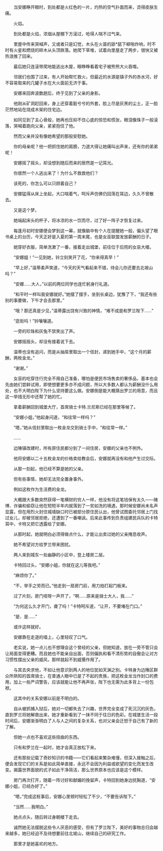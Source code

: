 　　当安娜睁开眼时，到处都是火红色的一片，灼热的空气扑面而来，烫得皮肤生痛。

　　火焰。

　　到处都是火焰，浓烟从屋棚下方滚过，呛得人喘不过气来。

　　里屋中传来哭喊声，又或者只是幻觉，木头在火苗的舔*舐下噼啪炸响，时不时有火星和燃烧的碎木从头顶跌落。她爬下草堆，试着向里屋走了两步，很快又被热浪推了回来。

　　最后她只连滚带爬地能逃出木屋，眼睁睁看着宅子被熊熊大火吞噬。

　　邻居们也围了过来，有人开始帮忙救火，但最近的水源是镇子外的赤水河，好不容易取来的几罐子水在大火面前无济于事。

　　安娜来回奔波数趟后，终于见到了父亲的身影。

　　他刚从矿洞赶回来，身上还穿着脏兮兮的外套，脸上尽是灰黑的尘土，正一脸茫然地站在烧成木架的住宅边。

　　如同见到了主心骨般，她再也压抑不住心底的惊恐和慌张，眼泪像珠子一般滚落，哭喊着跑向父亲，紧紧抱住了他。

　　然而父亲并没有像她希望的那般安慰她。

　　你的母亲呢？他一把抓住她的肩膀，力道大得让她痛叫出声来，还有你的弟弟呢！

　　安娜摇了摇头，却没想到随后而来的居然是一记耳光。

　　你居然一个人逃出来了！为什么不救救他们？

　　该死的，你怎么可以只顾着自己？

　　安娜猛得从床上坐起，大口喘着气，呵斥声仿佛仍回荡在耳边，久久不曾散去。

　　又是这个梦。

　　她端起床头的杯子，将冰凉的水一饮而尽，过了好一阵子才恢复过来。

　　每逢月初时安娜便会梦到这一幕，就像脑中有个人在提醒她一般，偏头望了眼书桌上的台历，今天正好是入夏的第一周末尾，也是女巫联盟发放薪酬的日子。

　　她穿好衣服，简单洗漱了一番，接着走出城堡，前往位于后院的女巫大楼。

　　“安娜姐！”一见到她，铃立刻笑开了花，“你来得真早！”

　　“早上好，”温蒂柔声笑道，“今天的天气看起来不错，待会儿你还要去北坡山吗？”

　　“安娜……大人，”以前的两位同学也连忙躬身行礼道。

　　“和平时一样叫我安娜就好。”她摆了摆手，坐到长桌边，犹豫了下，“我还有些别的事要做，下午才会去那里。”

　　“哦？那还真是少见，”温蒂露出饶有兴致的神情，“难不成是和罗兰陛下……”

　　“逛街吗！”铃嚷嚷道。

　　一旁的珍珠和灰兔不禁笑出了声。

　　安娜摇摇头，却没有接着说下去。

　　温蒂也没有追问，而是从抽屉里取出一个信封，递到她手中，“这个月的薪酬，两枚金龙。”

　　“谢谢。”

　　女巫的吃穿住行完全不用自己准备，哪怕是便民市场售卖的奢侈品，基本也会先由她们尝鲜试用，即使想要更多亦不成问题，所以大多数人都认为薪酬没什么用处，也不大明白陛下为什么坚持要这么做。安娜倒是能大概猜出罗兰的用意，而且这一举措无形中还帮了她的忙。

　　拿着薪酬回到城堡大厅，首席骑士卡特.兰尼斯已经在那里等候了。

　　“安娜小姐，”他起身问道，“和往常一样吗？”

　　“嗯，”她从信封里取出一枚金龙交到骑士手中，“和往常一样。”

　　……

　　边陲镇改建时，所有原住民都分到了一间住房，安娜的父亲也不例外。

　　他将安娜以二十五枚金龙的价格卖给教会后，安娜就再没有和他产生过交际。

　　从那一刻起，他已经不算是她的父亲。

　　但有些事情，她却无法完全置身事外。

　　例如这枚作为生活费的金龙。

　　大概跟大多数突然获得一笔横财的穷人一样，他没有将这笔钱保有太久――赌博、诈骗和偷窃让他在短短半年内就落到了一贫如洗的境遇，那时候安娜尚未名声显露，但在用烈火封住城墙缺口时已被部分原住民认出，他曾试图委托邻居上门找过女儿，却被邻居拒绝，还遭到了一番嘲讽。后来此事传到负责组建民兵队的卡特耳中，卡特又把它透露给了安娜。

　　从那时起，她就明白必须得做点什么，才能让出卖过她的父亲掩息收声。

　　她不希望对方给罗兰带来困扰。

　　两人来到城东一处幽静的小区中，登上楼房二层。

　　卡特回过头，“安娜小姐，你就在这儿等我吧。”

　　“麻烦你了。”

　　“不，举手之劳而已。”他走到一扇房门前，用力拍打起门板来。

　　过了片刻，房门吱呀一声开了，“啊……原来是骑士大人，我……”

　　“为何这么久才开门，聋了吗！”卡特呵斥道，“让开，不要堵在门口。”

　　“是、是……”

　　或许这样就好。

　　安娜靠在走道的墙上，心里轻叹了口气。

　　老实说，她一点儿也不想理会这个曾经的父亲，但她知道，放在一旁不管只会让局面变得更糟。而且她也不能亲自出面，否则偏执和看不清形势的自傲会让对方习惯性摆出父亲的威风，那样就起不到威慑作用了。

　　与其去央求他，不如让他意识到两人的地位犹如天渊之别。卡特身为边陲区群众所熟知的首席骑士，在普通人眼中已是了不起的贵族，把这枚金龙当作封口的费用，加上一些严词警告，应该就能让他不再声张，陛下也无需为此多背上一份包袱。

　　这其中的关系安娜以前是不明白的。

　　自从被抓捕入狱后，她对一切都失去了兴趣，世界完全变成了死沉沉的灰色，直到罗兰将她解救出来，她才重新看到了一抹不同于往日的色彩。在城堡生活一段时间后，安娜渐渐明白了人与人之间的复杂关系，也对父亲会迁怒于自己有了新的了解。

　　但她一点也不喜欢这些扭曲的东西。

　　只有和罗兰在一起时，她才会真正放松下来。

　　还有那些记载了奇妙知识的书籍――它们看起来繁杂难懂，但深入接触之后，便会发现它们的关系是如此简单直接，永远不会因为利益或欲望的变化而发生改变。揭露世界面貌的式子如此干净简洁，那么世界原本也应该是这个模样。

　　房门再次打开，随着一阵讨好和献媚的挽留声，卡特回到她身边抚胸道，“安娜小姐，已经办好了。”

　　“嗯，”完成这桩事后，安娜心里顿时轻松了不少，“不要告诉陛下。”

　　“当然……我明白。”

　　她点点头，随后转过身朝楼下走去。

　　诚然她无法摆脱这些令人厌恶的感受，但有了罗兰陛下，美好的事物总归会越来越多，她已经迫不及待想要前往北坡山，继续自己的研究工作。

　　那里才是她喜欢的地方。
